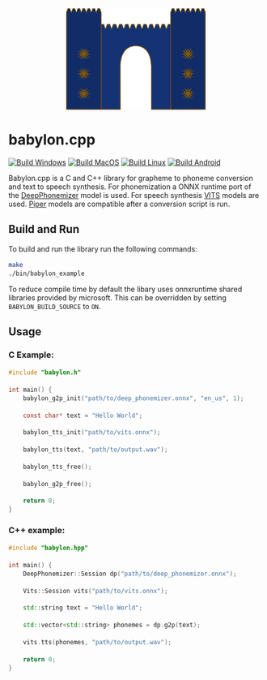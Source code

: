 <div align="center">
  <img alt="logo" height="200px" src="babylon.svg">
</div>

# babylon.cpp

[![Build Windows](https://github.com/Mobile-Artificial-Intelligence/babylon.cpp/actions/workflows/build-windows.yml/badge.svg)](https://github.com/Mobile-Artificial-Intelligence/babylon.cpp/actions/workflows/build-windows.yml)
[![Build MacOS](https://github.com/Mobile-Artificial-Intelligence/babylon.cpp/actions/workflows/build-macos.yml/badge.svg)](https://github.com/Mobile-Artificial-Intelligence/babylon.cpp/actions/workflows/build-macos.yml)
[![Build Linux](https://github.com/Mobile-Artificial-Intelligence/babylon.cpp/actions/workflows/build-linux.yml/badge.svg)](https://github.com/Mobile-Artificial-Intelligence/babylon.cpp/actions/workflows/build-linux.yml)
[![Build Android](https://github.com/Mobile-Artificial-Intelligence/babylon.cpp/actions/workflows/build-android.yml/badge.svg)](https://github.com/Mobile-Artificial-Intelligence/babylon.cpp/actions/workflows/build-android.yml)

Babylon.cpp is a C and C++ library for grapheme to phoneme conversion and text to speech synthesis. 
For phonemization a ONNX runtime port of the [DeepPhonemizer](https://github.com/as-ideas/DeepPhonemizer) model is used. 
For speech synthesis [VITS](https://github.com/jaywalnut310/vits) models are used. 
[Piper](https://github.com/rhasspy/piper) models are compatible after a conversion script is run.

## Build and Run

To build and run the library run the following commands:

```bash
make
./bin/babylon_example
```

To reduce compile time by default the libary uses onnxruntime shared libraries provided by microsoft.
This can be overridden by setting `BABYLON_BUILD_SOURCE` to `ON`.

## Usage

### C Example:

```c
#include "babylon.h"

int main() {
    babylon_g2p_init("path/to/deep_phonemizer.onnx", "en_us", 1);

    const char* text = "Hello World";

    babylon_tts_init("path/to/vits.onnx");

    babylon_tts(text, "path/to/output.wav");

    babylon_tts_free();
    
    babylon_g2p_free();

    return 0;
}
```

### C++ example:

```cpp
#include "babylon.hpp"

int main() {
    DeepPhonemizer::Session dp("path/to/deep_phonemizer.onnx");

    Vits::Session vits("path/to/vits.onnx");

    std::string text = "Hello World";

    std::vector<std::string> phonemes = dp.g2p(text);

    vits.tts(phonemes, "path/to/output.wav");

    return 0;
}
```
